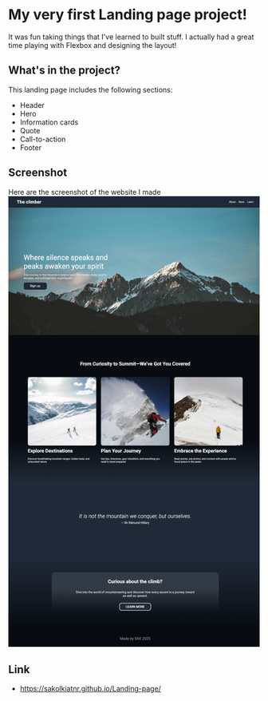 # My very first Landing page project!

It was fun taking things that I've learned to built stuff. I actually had a great time playing with Flexbox and designing the layout!

## What's in the project?
This landing page includes the following sections:
* Header
* Hero
* Information cards
* Quote
* Call-to-action
* Footer

## Screenshot
Here are the screenshot of the website I made
![Full landing page](./images/landingpage.png)

## Link
- https://sakolkiatnr.github.io/Landing-page/